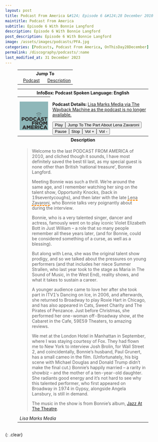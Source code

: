 ```yaml
---
layout: post
title: Podcast From America &#124; Episode 6 &#124;28 December 2010
maintitle: Podcast From America
subtitle: Episode 6 With Bonnie Langford
description: Episode 6 With Bonnie Langford
post_description: Episode 6 With Bonnie Langford
image: /assets/images/podcasts/PFA.jpg
categories: [Podcasts, Podcast From America, OnThisDay28December]
permalink: /discography/podcasts/:name
last_modified_at: 31 December 2023
---
```


<figure class="fig3">
<table style="text-align:center;">
<tr><th colspan="2">Jump To</th></tr>
<tr><td style="width:50%;"><a href="#infobox1">Podcast</a></td><td style="width:50%;"><a href="#infobox2">Description</a></td></tr>
</table>
</figure>

<figure class="fig3">
<table>
<tr id="infobox1"><th colspan="2">InfoBox: Podcast Spoken Language: English</th></tr>
<tr>
<th style="width:25%;"><img src="/assets/images/podcasts/PFA.jpg" class="full-width" /></th>
<td style="width:75%;">
<p><strong>Podcast Details:</strong> <a href="https://web.archive.org/web/20110718074356/http://lisamarksmedia.com/?m=201012">Lisa Marks Media via The Wayback Machine as the podcast is no longer available.</a></p>
<audio id="player" src="/assets/media/podcast_from-America-episode_6-bonnie_langford.mp3" type="audio/mpeg"><p>Your browser doesn't support HTML5 audio. Here is a <a href="/assets/media/podcast_from-America-episode_6-bonnie_langford.mp3">link to the audio</a> instead.</p></audio>
<div><button onclick="document.getElementById('player').play()">Play</button><button onclick="document.getElementById('player').play(); document.getElementById('player').currentTime = 1954;">Jump To The Part About Lena Zavaroni</button><button onclick="document.getElementById('player').pause()">Pause</button><button onclick="document.getElementById('player').pause(); document.getElementById('player').currentTime = 0;">Stop</button><button onclick="document.getElementById('player').volume += 0.1">Vol +</button><button onclick="document.getElementById('player').volume -= 0.1">Vol -</button></div>
</td>
</tr>
<tr id="infobox2" class="split"><th colspan="2">Description</th></tr>
<tr>
<td colspan="2">
<blockquote>
<p>Welcome to the last PODCAST FROM AMERICA of 2010, and cliched though it sounds, I have most definitely saved the best til last, as my special guest is none other than British ‘national treasure’, Bonnie Langford.</p>
<p>Meeting Bonnie was such a thrill. We’re around the same age, and I remember watching her sing on the talent show, Opportunity Knocks, (back in 19seventycoughs), and then later with the late <span style="text-decoration: underline dashed darkorange 3px;">Lena Zavaroni</span>, who Bonnie talks very poignantly about during the interview.</p>
<p>Bonnie, who is a very talented singer, dancer and actress, famously went on to play iconic Violet Elizabeth Bott in Just William – a role that so many people remember all these years later, (and for Bonnie, could be considered something of a curse, as well as a blessing).</p>
<p>But along with Lena, she was the original talent show prodigy, and so we talked about the pressures on young performers (and that includes her niece Summer Strallen, who last year took to the stage as Maria in The Sound of Music, in the West End), reality shows, and what it takes to sustain a career.</p>
<p>A younger audience came to love her after she took part in ITV1′s Dancing on Ice, in 2006, and afterwards, she returned to Broadway to play Roxie Hart in Chicago, and has also appeared in Cats, Sweet Charity and The Pirates of Penzance. Just before Christmas, she performed her one-woman off-Broadway show, at the Cabaret in the Cafe, 59E59 Theaters, to amazing reviews.</p>
<p>We met at the London Hotel in Manhattan in September, where I was staying courtesy of Fox. They had flown me to New York to interview Josh Brolin, for Wall Street 2, and coincidentally, Bonnie’s husband, Paul Grunert, has a small cameo in the film. (Unfortunately, his big scene with Michael Douglas and Donald Trump didn’t make the final cut.) Bonnie’s happily married – a rarity in showbiz – and the mother of a ten-year-old daughter. She radiants good energy and it’s not hard to see why this talented performer, who first appeared on Broadway in 1974 in Gypsy, alongside Angela Lansbury, is still in demand.</p>
<p>The music in the show is from Bonnie’s album, <a class="external-link" href="https://www.youtube.com/watch?v=PvR5yMJ72tI">Jazz At The Theatre</a>.</p></blockquote>
<cite>Lisa Marks Media</cite>
</td></tr>
</table>
</figure>

<br />{: .clear}

<style>
#infobox2 {scroll-margin-top: -3px;}
</style>

